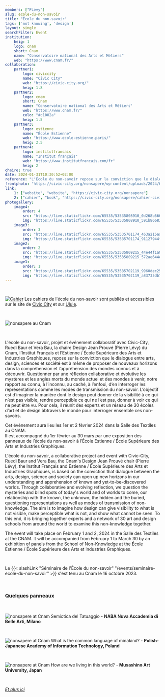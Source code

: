 ```yaml
---
members: ["PLevy"]
slug: ecole-du-non-savoir
title: "École du non-savoir"
tags: ['not knowing', 'design']
layout: single
searchFilter: Event
institution:
    heig: 1
    logo: cnam
    short: Cnam
    name: "Conservatoire national des Arts et Métiers"
    web: "https://www.cnam.fr/"
collaboration:
    partner1:
        logo: civiccity
        name: "Civic City"
        web: "https://civic-city.org/"
        heig: 1.8
    partner2:
        logo: cnam
        short: Cnam
        name: "Conservatoire national des Arts et Métiers"
        web: "https://www.cnam.fr/"
        colo: "#c1002a"
        heig: 1.5
    partner3:
        logo: estienne
        name: "École Estienne"
        web: "https://www.ecole-estienne.paris/"
        heig: 2.5
    partner4:
        logo: institutfrancais
        name: "Institut français"
        web: "https://www.institutfrancais.com/fr"
        heig: 2
chaire: true
date: 2024-01-31T10:30:52+02:00
reference: "L'École du non-savoir repose sur la conviction que le dialogue entre arts, design, sciences et société est à même de proposer de nouveaux horizons dans la compréhension et l’appréhension des mondes connus et à découvrir."
frontphoto: "https://civic-city.org/nonsapere/wp-content/uploads/2024/01/post-HOME-ESTIENNE5.jpg"
link:
    1: ["website", "website", "https://civic-city.org/nonsapere"]
    2: ["cahier", "book", "https://civic-city.org/nonsapere/cahier-civic-city-3"]
photogallery:
    image4:
        order: 4
        src: "https://live.staticflickr.com/65535/53535808910_0d268b560d_n.jpg"
        img: "https://live.staticflickr.com/65535/53535808910_591b866830_h.jpg"
    image3:
        order: 3
        src: "https://live.staticflickr.com/65535/53535701174_463a215aa6_n.jpg"
        img: "https://live.staticflickr.com/65535/53535701174_91127944f1_h.jpg"
    image2:
        order: 2
        src: "https://live.staticflickr.com/65535/53535809215_44e44f1a97_n.jpg"
        img: "https://live.staticflickr.com/65535/53535809215_572ae644ec_h.jpg"
    image1:
        order: 1
        src: "https://live.staticflickr.com/65535/53535702119_9960dec251_n.jpg"
        img: "https://live.staticflickr.com/65535/53535702119_a83735db72_h.jpg"
---
```


&nbsp;

[![Cahier](https://s3-eu-west-1.amazonaws.com/com.ulule.media/presales/2/3/5/1/8/1/181532/cahier-2.ByMQDN0o59.jpg "Cahier de l'école du non-savoir")](https://civic-city.org/nonsapere/cahier-civic-city-3/)
Les cahiers de l'école du non-savoir sont publiés et accessibles sur le site de [Civic City](https://civic-city.org/nonsapere/cahier-civic-city-3/) et sur [Ulule](https://fr.ulule.com/civic-city/).

&nbsp;

![nonsapere au Cnam](https://civic-city.org/nonsapere/wp-content/uploads/2024/01/post-HOME-ESTIENNE5.jpg "Poster pour la session au Cnam")

&nbsp;

L'école du non-savoir, projet et événement collaboratif avec Civic-City, Ruedi Baur et Vera Bau, la chaire Design Jean Prouvé (Pierre Lévy) du Cnam, l’Institut Français et l’Estienne / École Supérieure des Arts et Industries Graphiques, repose sur la conviction que le dialogue entre arts, design, sciences et société est à même de proposer de nouveaux horizons dans la compréhension et l’appréhension des mondes connus et à découvrir.
Questionner par une réflexion collaborative et évolutive les mystères et les angles morts du monde actuel et des mondes à venir, notre rapport au connu, à l’inconnu, au caché, à l’enfoui, d’en interroger les représentations comme les modes de transmission du non-savoir.
L’objectif est d’imaginer la manière dont le design peut donner de la visibilité à ce qui n’est pas visible, rendre perceptible ce qui ne l’est pas, donner à voir ce qui ne peut être vu. Pour cela, il réunit des experts et un réseau de 30 écoles d’art et de design àbtravers le monde pour interroger ensemble ces non-savoirs.

Cet événement aura lieu les 1er et 2 février 2024 dans la Salle des Textiles au CNAM.  
Il est accompagné du 1er février au 30 mars par une exposition des panneaux de l’école du non-savoir à l’École Estienne / École Supérieure des Arts et Industries Graphiques.

L'école du non-savoir, a collaborative project and event with Civic-City, Ruedi Baur and Vera Bau, the Cnam's Design Jean Prouvé chair (Pierre Lévy), the Institut Français and Estienne / École Supérieure des Arts et Industries Graphiques, is based on the conviction that dialogue between the arts, design, science and society can open up new horizons in our understanding and apprehension of known and yet-to-be-discovered worlds.
Through collaborative and evolving reflection, we question the mysteries and blind spots of today's world and of worlds to come, our relationship with the known, the unknown, the hidden and the buried, questioning representations as well as modes of transmission of non-knowledge.
The aim is to imagine how design can give visibility to what is not visible, make perceptible what is not, and show what cannot be seen. To this end, it is bringing together experts and a network of 30 art and design schools from around the world to examine this non-knowledge together.

The event will take place on February 1 and 2, 2024 in the Salle des Textiles at the CNAM.
It will be accompanied from February 1 to March 30 by an exhibition of panels from the School of Non-Knowledge at the École Estienne / École Supérieure des Arts et Industries Graphiques.

&nbsp;

Le {{< slashLink "Séminaire de l'École du non-savoir" "/events/seminaire-ecole-du-non-savoir" >}} s'est tenu au Cnam le 16 octobre 2023.

&nbsp;

### Quelques panneaux

&nbsp;

![nonsapere at Cnam](https://civic-city.org/nonsapere/wp-content/uploads/2023/03/NABA_Milano_Seite_03-piccola.jpg "Poster for the Cnam session")
Semiotica del Tatuaggio - **NABA Nuva Accademia di Belle Arti, Milano**

&nbsp;

![nonsapere at Cnam](https://civic-city.org/nonsapere/wp-content/uploads/2023/03/Final-Humalingua-scaled.jpg "Poster for the Cnam session")
What is the common language of minakind? - **Polish-Japanese Academy of Information Technology, Poland**

&nbsp;

![nonsapere at Cnam](https://civic-city.org/nonsapere/wp-content/uploads/2024/08/TOKYO-1-copia-1-scaled.jpg "Poster for the Cnam session")
How are we living in this world? - **Musashino Art University, Japan**

&nbsp;

[*Et plus ici*](https://civic-city.org/nonsapere/topics-2/)